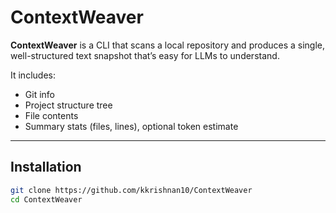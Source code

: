 # ContextWeaver

**ContextWeaver** is a CLI that scans a local repository and produces a single, well-structured text snapshot that’s easy for LLMs to understand.

It includes:
- Git info 
- Project structure tree
- File contents 
- Summary stats (files, lines), optional token estimate

---

## Installation

```bash
git clone https://github.com/kkrishnan10/ContextWeaver
cd ContextWeaver


